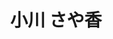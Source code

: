 ---
# Display name
title: 小川 さや香

# Username (this should match the folder name)
authors:
  - sayaka-ogawa

# Is this the primary user of the site?
superuser: false

# Role/position
role: 学士（B4）

# D: 10, 9, 8, 7
# M: 6, 5, 4
# B: 3, 2, 1
weight: 2

# Organizations/Affiliations
organizations:
  - name: Shizuoka University
    url: ''

# Short bio
bio: ''

interests: []

# education:
#   courses: []

# Social/Academic Networking
social: []

# Email for Gravatar
email: ''

# Highlight?
highlight_name: false

# User groups
user_groups:
  - 学部生
  - メンバー
  - 学生
--- 